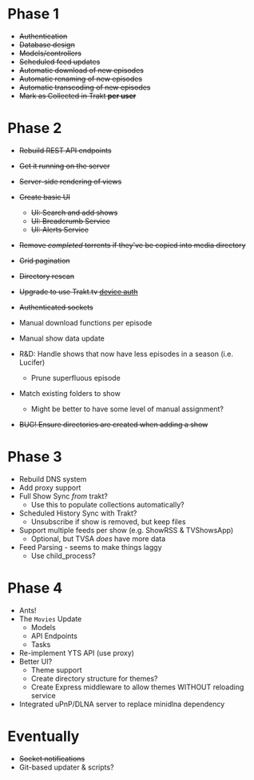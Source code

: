 # Phase 1

- ~~Authentication~~
- ~~Database design~~
- ~~Models/controllers~~
- ~~Scheduled feed updates~~
- ~~Automatic download of new episodes~~
- ~~Automatic renaming of new episodes~~
- ~~Automatic transcoding of new episodes~~
- ~~Mark as Collected in Trakt **per user**~~

# Phase 2

- ~~Rebuild REST API endpoints~~
- ~~Get it running on the server~~
- ~~Server-side rendering of views~~
- ~~Create basic UI~~
	- ~~UI: Search and add shows~~
	- ~~UI: Breadcrumb Service~~
	- ~~UI: Alerts Service~~
- ~~Remove *completed* torrents if they've be copied into media directory~~
- ~~Grid pagination~~
- ~~Directory rescan~~
- ~~Upgrade to use Trakt.tv [device auth](http://docs.trakt.apiary.io/#reference/authentication-devices)~~
- ~~Authenticated sockets~~
- Manual download functions per episode
- Manual show data update
- R&D: Handle shows that now have less episodes in a season (i.e. Lucifer)
	- Prune superfluous episode

- Match existing folders to show
	- Might be better to have some level of manual assignment?
- ~~BUG! Ensure directories are created when adding a show~~


# Phase 3

- Rebuild DNS system
- Add proxy support
- Full Show Sync *from* trakt?
	- Use this to populate collections automatically?
- Scheduled History Sync with Trakt?
	- Unsubscribe if show is removed, but keep files
- Support multiple feeds per show (e.g. ShowRSS & TVShowsApp)
	- Optional, but TVSA *does* have more data
- Feed Parsing - seems to make things laggy
	- Use child_process?
	



# Phase 4

- Ants!
- The `Movies` Update
	- Models
	- API Endpoints
	- Tasks
- Re-implement YTS API (use proxy)
- Better UI?
	- Theme support
	- Create directory structure for themes?
	- Create Express middleware to allow themes WITHOUT reloading service
- Integrated uPnP/DLNA server to replace minidlna dependency

# Eventually

- ~~Socket notifications~~
- Git-based updater & scripts?



